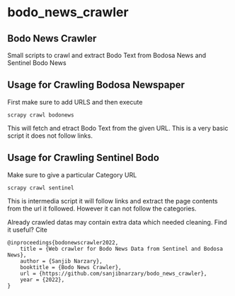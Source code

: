 # bodo_news_crawler
## Bodo News Crawler
Small scripts to crawl and extract Bodo Text from Bodosa News and Sentinel Bodo News

## Usage for Crawling Bodosa Newspaper
First make sure to add URLS and then execute
```
scrapy crawl bodonews
```
This will fetch and etract Bodo Text from the given URL. This is a very basic script it does not follow links.

## Usage for Crawling Sentinel Bodo
Make sure to give a particular Category URL
```
scrapy crawl sentinel
```
This is intermedia script it will follow links and extract the page contents from the url it followed. However it can not follow the categories.

Already crawled datas may contain extra data which needed cleaning.
Find it useful? Cite
```
@inproceedings{bodonewscrawler2022,
	title = {Web crawler for Bodo News Data from Sentinel and Bodosa News},
  	author = {Sanjib Narzary},
	booktitle = {Bodo News Crawler},
	url = {https://github.com/sanjibnarzary/bodo_news_crawler},
	year = {2022},
}
```